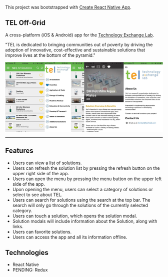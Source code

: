 This project was bootstrapped with [Create React Native App](https://github.com/react-community/create-react-native-app).

## TEL Off-Grid

A cross-platform (iOS & Android) app for the [Technology Exchange Lab](https://www.techxlab.org/).

"TEL is dedicated to bringing communities out of poverty by driving the adoption of innovative, cost-effective and sustainable solutions that improve lives at the bottom of the pyramid."

![alt text](https://github.com/luigilake/TEL-mobile-app/blob/master/assets/TEL-off-grid-preview.jpg)

---

## Features

 * Users can view a list of solutions.
 * Users can refresh the solution list by pressing the refresh button on the upper right side of the app.
 * Users can open the menu by pressing the menu button on the upper left side of the app.
 * Upon opening the menu, users can select a category of solutions or select to see about TEL.
 * Users can search for solutions using the search at the top bar. The search will only go through the solutions of the currently selected category.
 * Users can touch a solution, which opens the solution modal.
 * Solution modals will include information about the Solution, along with links.
 * Users can favorite solutions.
 * Users can access the app and all its information offline.

## Technologies

 * React Native
 * PENDING: Redux
